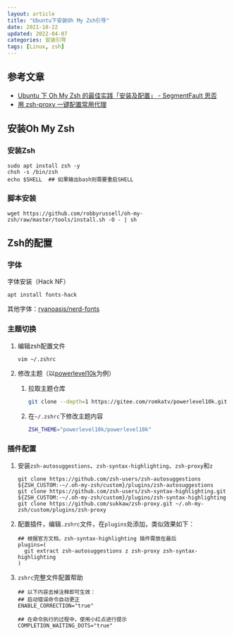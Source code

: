 ```yaml
---
layout: article
title: "Ubuntu下安装Oh My Zsh引导"
date: 2021-10-22
updated: 2022-04-07
categories: 安装引导
tags: [Linux, zsh]
---
```


## 参考文章

* [Ubuntu 下 Oh My Zsh 的最佳实践「安装及配置」 - SegmentFault 思否](https://segmentfault.com/a/1190000015283092)
* [用 zsh-proxy 一键配置常用代理](https://www.mokeyjay.com/archives/2685)

## 安装Oh My Zsh

### 安装Zsh

```shell
sudo apt install zsh -y
chsh -s /bin/zsh
echo $SHELL  ## 如果输出bash则需要重启SHELL
```

### 脚本安装

```shell
wget https://github.com/robbyrussell/oh-my-zsh/raw/master/tools/install.sh -O - | sh
```

## Zsh的配置

### 字体

字体安装（Hack NF）

```shell
apt install fonts-hack
```

其他字体：[ryanoasis/nerd-fonts](https://github.com/ryanoasis/nerd-fonts)

### 主题切换

1. 编辑zsh配置文件

   ```shell
   vim ~/.zshrc
   ```

2. 修改主题（以[powerlevel10k](https://github.com/romkatv/powerlevel10k)为例）

   1. 拉取主题仓库

      ```zsh
      git clone --depth=1 https://gitee.com/romkatv/powerlevel10k.git ${ZSH_CUSTOM:-$HOME/.oh-my-zsh/custom}/themes/powerlevel10k
      ```

   2. 在`~/.zshrc`下修改主题内容

      ```zsh
      ZSH_THEME="powerlevel10k/powerlevel10k"
      ```

### 插件配置

1. 安装`zsh-autosuggestions`、`zsh-syntax-highlighting`、`zsh-proxy`和`z`

   ```shell
   git clone https://github.com/zsh-users/zsh-autosuggestions ${ZSH_CUSTOM:-~/.oh-my-zsh/custom}/plugins/zsh-autosuggestions
   git clone https://github.com/zsh-users/zsh-syntax-highlighting.git ${ZSH_CUSTOM:-~/.oh-my-zsh/custom}/plugins/zsh-syntax-highlighting
   git clone https://github.com/sukkaw/zsh-proxy.git ~/.oh-my-zsh/custom/plugins/zsh-proxy
   ```

2. 配置插件，编辑`.zshrc`文件，在`plugins`处添加，类似效果如下：

   ```shell
   ## 根据官方文档，zsh-syntax-highlighting 插件需放在最后
   plugins=(
     git extract zsh-autosuggestions z zsh-proxy zsh-syntax-highlighting 
   )
   ```

3. `zshrc`完整文件配置帮助

   ```shell
   ## 以下内容去掉注释即可生效：
   ## 启动错误命令自动更正
   ENABLE_CORRECTION="true"
   
   ## 在命令执行的过程中，使用小红点进行提示
   COMPLETION_WAITING_DOTS="true"
   ```
